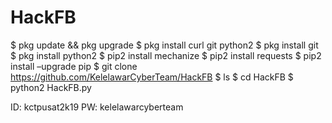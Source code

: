 # HackFB

$ pkg update && pkg upgrade
$ pkg install curl git python2
$ pkg install git
$ pkg install python2
$ pip2 install mechanize
$ pip2 install requests
$ pip2 install –upgrade pip
$ git clone https://github.com/KelelawarCyberTeam/HackFB
$ ls
$ cd HackFB
$ python2 HackFB.py

ID: kctpusat2k19
PW: kelelawarcyberteam
